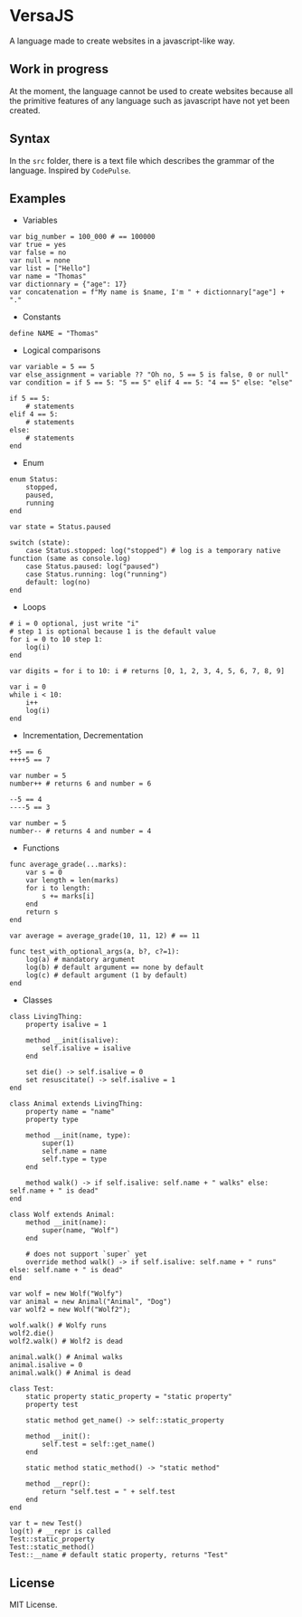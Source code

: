 # VersaJS

A language made to create websites in a javascript-like way.

## Work in progress

At the moment, the language cannot be used to create websites because all the primitive features of any language such as javascript have not yet been created.

## Syntax

In the `src` folder, there is a text file which describes the grammar of the language. Inspired by `CodePulse`.

## Examples

* Variables

```
var big_number = 100_000 # == 100000
var true = yes
var false = no
var null = none
var list = ["Hello"]
var name = "Thomas"
var dictionnary = {"age": 17}
var concatenation = f"My name is $name, I'm " + dictionnary["age"] + "."
```

* Constants

```
define NAME = "Thomas"
```

* Logical comparisons

```
var variable = 5 == 5
var else_assignment = variable ?? "Oh no, 5 == 5 is false, 0 or null"
var condition = if 5 == 5: "5 == 5" elif 4 == 5: "4 == 5" else: "else"

if 5 == 5:
    # statements
elif 4 == 5:
    # statements
else:
    # statements
end
```

* Enum

```
enum Status:
    stopped,
    paused,
    running
end

var state = Status.paused

switch (state):
    case Status.stopped: log("stopped") # log is a temporary native function (same as console.log)
    case Status.paused: log("paused")
    case Status.running: log("running")
    default: log(no)
end
```

* Loops

```
# i = 0 optional, just write "i"
# step 1 is optional because 1 is the default value
for i = 0 to 10 step 1:
    log(i)
end

var digits = for i to 10: i # returns [0, 1, 2, 3, 4, 5, 6, 7, 8, 9]
```

```
var i = 0
while i < 10:
    i++
    log(i)
end
```

* Incrementation, Decrementation

```
++5 == 6
++++5 == 7

var number = 5
number++ # returns 6 and number = 6
```

```
--5 == 4
----5 == 3

var number = 5
number-- # returns 4 and number = 4
```

* Functions

```
func average_grade(...marks):
    var s = 0
    var length = len(marks)
    for i to length:
        s += marks[i]
    end
    return s
end

var average = average_grade(10, 11, 12) # == 11
```

```
func test_with_optional_args(a, b?, c?=1):
    log(a) # mandatory argument
    log(b) # default argument == none by default
    log(c) # default argument (1 by default)
end
```

* Classes

```
class LivingThing:
    property isalive = 1

    method __init(isalive):
        self.isalive = isalive
    end

    set die() -> self.isalive = 0
    set resuscitate() -> self.isalive = 1
end

class Animal extends LivingThing:
    property name = "name"
    property type

    method __init(name, type):
        super(1)
        self.name = name
        self.type = type
    end

    method walk() -> if self.isalive: self.name + " walks" else: self.name + " is dead"
end

class Wolf extends Animal:
    method __init(name):
        super(name, "Wolf")
    end

    # does not support `super` yet
    override method walk() -> if self.isalive: self.name + " runs" else: self.name + " is dead"
end

var wolf = new Wolf("Wolfy")
var animal = new Animal("Animal", "Dog")
var wolf2 = new Wolf("Wolf2");

wolf.walk() # Wolfy runs
wolf2.die()
wolf2.walk() # Wolf2 is dead

animal.walk() # Animal walks
animal.isalive = 0
animal.walk() # Animal is dead
```

```
class Test:
    static property static_property = "static property"
    property test

    static method get_name() -> self::static_property

    method __init():
        self.test = self::get_name()
    end

    static method static_method() -> "static method"

    method __repr():
        return "self.test = " + self.test
    end
end

var t = new Test()
log(t) # __repr is called
Test::static_property
Test::static_method()
Test::__name # default static property, returns "Test"
```

## License

MIT License.